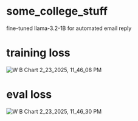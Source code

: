 # some_college_stuff
fine-tuned llama-3.2-1B for automated email reply

# training loss 
![W B Chart 2_23_2025, 11_46_08 PM](https://github.com/user-attachments/assets/cfebc4ed-0098-4886-b4bb-56523ccd40d1)


# eval loss 

![W B Chart 2_23_2025, 11_46_30 PM](https://github.com/user-attachments/assets/2a393b1e-3a2e-4e58-93fb-d58435aca49c)
